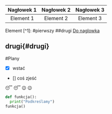 |Nagłowek 1|Nagłowek 2| Nagłowek 3|
|:--------:|:--------:|:---------:|
|Element 1 | Element 2| Element 3 |



Element [^1]:
#pierwszy
##drugi
[Do naglowka](#pierwszy)
 ## drugi{#drugi}

#Plany
- [x] wstać
- [] coś zjeść

😴 :sleeping:
😉 :wink:


```python
def funkcja():
  print("Podkreślamy")
funkcja()


